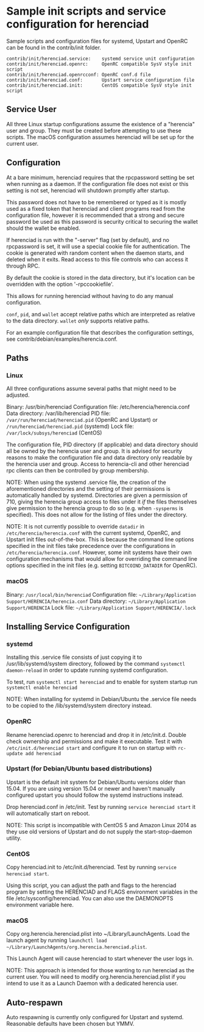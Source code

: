 Sample init scripts and service configuration for herenciad
==========================================================

Sample scripts and configuration files for systemd, Upstart and OpenRC
can be found in the contrib/init folder.

    contrib/init/herenciad.service:    systemd service unit configuration
    contrib/init/herenciad.openrc:     OpenRC compatible SysV style init script
    contrib/init/herenciad.openrcconf: OpenRC conf.d file
    contrib/init/herenciad.conf:       Upstart service configuration file
    contrib/init/herenciad.init:       CentOS compatible SysV style init script

Service User
---------------------------------

All three Linux startup configurations assume the existence of a "herencia" user
and group.  They must be created before attempting to use these scripts.
The macOS configuration assumes herenciad will be set up for the current user.

Configuration
---------------------------------

At a bare minimum, herenciad requires that the rpcpassword setting be set
when running as a daemon.  If the configuration file does not exist or this
setting is not set, herenciad will shutdown promptly after startup.

This password does not have to be remembered or typed as it is mostly used
as a fixed token that herenciad and client programs read from the configuration
file, however it is recommended that a strong and secure password be used
as this password is security critical to securing the wallet should the
wallet be enabled.

If herenciad is run with the "-server" flag (set by default), and no rpcpassword is set,
it will use a special cookie file for authentication. The cookie is generated with random
content when the daemon starts, and deleted when it exits. Read access to this file
controls who can access it through RPC.

By default the cookie is stored in the data directory, but it's location can be overridden
with the option '-rpccookiefile'.

This allows for running herenciad without having to do any manual configuration.

`conf`, `pid`, and `wallet` accept relative paths which are interpreted as
relative to the data directory. `wallet` *only* supports relative paths.

For an example configuration file that describes the configuration settings,
see contrib/debian/examples/herencia.conf.

Paths
---------------------------------

### Linux

All three configurations assume several paths that might need to be adjusted.

Binary:              /usr/bin/herenciad
Configuration file:  /etc/herencia/herencia.conf
Data directory:      /var/lib/herenciad
PID file:            `/var/run/herenciad/herenciad.pid` (OpenRC and Upstart) or `/run/herenciad/herenciad.pid` (systemd)
Lock file:           `/var/lock/subsys/herenciad` (CentOS)

The configuration file, PID directory (if applicable) and data directory
should all be owned by the herencia user and group.  It is advised for security
reasons to make the configuration file and data directory only readable by the
herencia user and group.  Access to herencia-cli and other herenciad rpc clients
can then be controlled by group membership.

NOTE: When using the systemd .service file, the creation of the aforementioned
directories and the setting of their permissions is automatically handled by
systemd. Directories are given a permission of 710, giving the herencia group
access to files under it _if_ the files themselves give permission to the
herencia group to do so (e.g. when `-sysperms` is specified). This does not allow
for the listing of files under the directory.

NOTE: It is not currently possible to override `datadir` in
`/etc/herencia/herencia.conf` with the current systemd, OpenRC, and Upstart init
files out-of-the-box. This is because the command line options specified in the
init files take precedence over the configurations in
`/etc/herencia/herencia.conf`. However, some init systems have their own
configuration mechanisms that would allow for overriding the command line
options specified in the init files (e.g. setting `BITCOIND_DATADIR` for
OpenRC).

### macOS

Binary:              `/usr/local/bin/herenciad`
Configuration file:  `~/Library/Application Support/HERENCIA/herencia.conf`
Data directory:      `~/Library/Application Support/HERENCIA`
Lock file:           `~/Library/Application Support/HERENCIA/.lock`

Installing Service Configuration
-----------------------------------

### systemd

Installing this .service file consists of just copying it to
/usr/lib/systemd/system directory, followed by the command
`systemctl daemon-reload` in order to update running systemd configuration.

To test, run `systemctl start herenciad` and to enable for system startup run
`systemctl enable herenciad`

NOTE: When installing for systemd in Debian/Ubuntu the .service file needs to be copied to the /lib/systemd/system directory instead.

### OpenRC

Rename herenciad.openrc to herenciad and drop it in /etc/init.d.  Double
check ownership and permissions and make it executable.  Test it with
`/etc/init.d/herenciad start` and configure it to run on startup with
`rc-update add herenciad`

### Upstart (for Debian/Ubuntu based distributions)

Upstart is the default init system for Debian/Ubuntu versions older than 15.04. If you are using version 15.04 or newer and haven't manually configured upstart you should follow the systemd instructions instead.

Drop herenciad.conf in /etc/init.  Test by running `service herenciad start`
it will automatically start on reboot.

NOTE: This script is incompatible with CentOS 5 and Amazon Linux 2014 as they
use old versions of Upstart and do not supply the start-stop-daemon utility.

### CentOS

Copy herenciad.init to /etc/init.d/herenciad. Test by running `service herenciad start`.

Using this script, you can adjust the path and flags to the herenciad program by
setting the HERENCIAD and FLAGS environment variables in the file
/etc/sysconfig/herenciad. You can also use the DAEMONOPTS environment variable here.

### macOS

Copy org.herencia.herenciad.plist into ~/Library/LaunchAgents. Load the launch agent by
running `launchctl load ~/Library/LaunchAgents/org.herencia.herenciad.plist`.

This Launch Agent will cause herenciad to start whenever the user logs in.

NOTE: This approach is intended for those wanting to run herenciad as the current user.
You will need to modify org.herencia.herenciad.plist if you intend to use it as a
Launch Daemon with a dedicated herencia user.

Auto-respawn
-----------------------------------

Auto respawning is currently only configured for Upstart and systemd.
Reasonable defaults have been chosen but YMMV.
